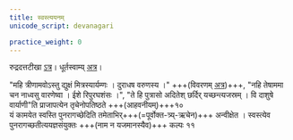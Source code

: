 ```yaml
---
title: स्वस्त्ययनम्
unicode_script: devanagari

practice_weight: 0
---
```


रुद्रदत्तटीखा [ऽत्र](https://archive.org/details/in.ernet.dli.2015.277413/page/n324)। धूर्तस्वाम्य् [अत्र](https://archive.org/details/in.ernet.dli.2015.495870/page/n318)।

"महि त्रीणामवोऽस्तु द्युक्षं मित्रस्यार्यम्णः । दुराधष वरुणस्य ।" +++(विवरणम् [अत्र](../../../../../../../mantra/Aditya/paravastu-saama/mahi-trINAm.md))+++, "नहि तेषाममा चन नाध्वसु वारणेष्वा । ईशे रिपुरघशंसः ।", "ते हि पुत्रासो अदितेश् छर्दिर् यच्छन्त्यजस्रम् । वि दाशुषे वार्याणी"ति प्राजापत्येन तृचेनोपतिष्ठते +++(आहवनीयम्)+++१०  
यं कामयेत स्वस्ति पुनरागच्छेदिति तमेताभिर्+++(=पूर्वोक्त-त्र्य्-ऋचेन)+++ अन्वीक्षेत । स्वस्त्येव पुनरागच्छतीत्ययज्ञसंयुक्तः +++(नाम न यजमानस्यैव)+++ कल्पः ११ 
